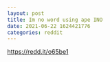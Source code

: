 ```yaml
--- 
layout: post 
title: Im no word using ape INO 
date: 2021-06-22 1624421776 
categories: reddit 
--- 
```

https://redd.it/o65be1